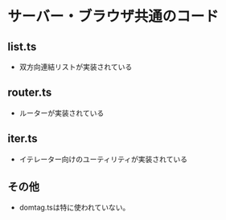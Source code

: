 # サーバー・ブラウザ共通のコード

## list.ts

- 双方向連結リストが実装されている

## router.ts

- ルーターが実装されている

## iter.ts

- イテレーター向けのユーティリティが実装されている

## その他

- domtag.tsは特に使われていない。
